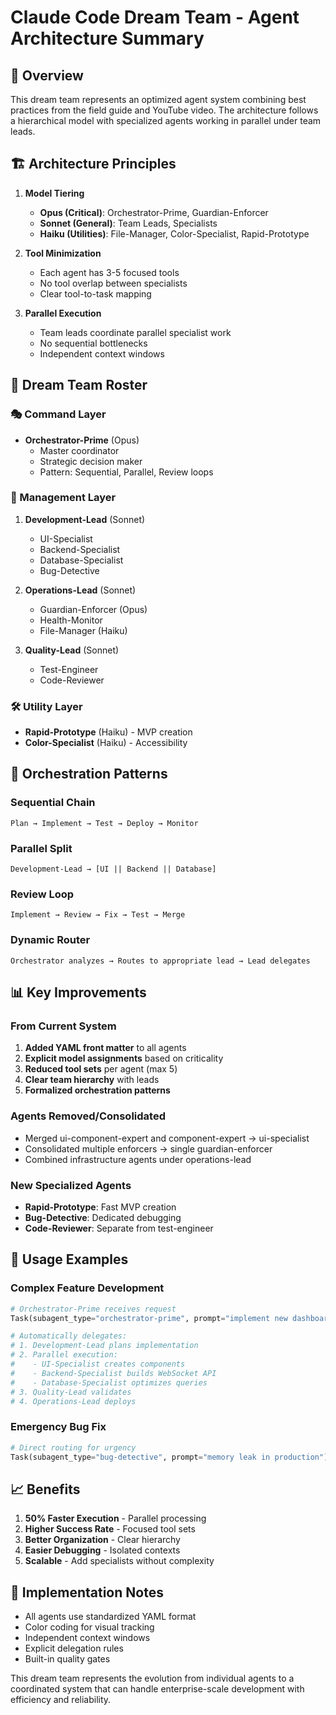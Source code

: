 # Claude Code Dream Team - Agent Architecture Summary

## 🎯 Overview

This dream team represents an optimized agent system combining best practices from the field guide and YouTube video. The architecture follows a hierarchical model with specialized agents working in parallel under team leads.

## 🏗️ Architecture Principles

1. **Model Tiering**
   - **Opus (Critical)**: Orchestrator-Prime, Guardian-Enforcer
   - **Sonnet (General)**: Team Leads, Specialists
   - **Haiku (Utilities)**: File-Manager, Color-Specialist, Rapid-Prototype

2. **Tool Minimization**
   - Each agent has 3-5 focused tools
   - No tool overlap between specialists
   - Clear tool-to-task mapping

3. **Parallel Execution**
   - Team leads coordinate parallel specialist work
   - No sequential bottlenecks
   - Independent context windows

## 👥 Dream Team Roster

### 🎭 Command Layer
- **Orchestrator-Prime** (Opus)
  - Master coordinator
  - Strategic decision maker
  - Pattern: Sequential, Parallel, Review loops

### 👔 Management Layer
1. **Development-Lead** (Sonnet)
   - UI-Specialist
   - Backend-Specialist
   - Database-Specialist
   - Bug-Detective

2. **Operations-Lead** (Sonnet)
   - Guardian-Enforcer (Opus)
   - Health-Monitor
   - File-Manager (Haiku)

3. **Quality-Lead** (Sonnet)
   - Test-Engineer
   - Code-Reviewer

### 🛠️ Utility Layer
- **Rapid-Prototype** (Haiku) - MVP creation
- **Color-Specialist** (Haiku) - Accessibility

## 🔄 Orchestration Patterns

### Sequential Chain
```
Plan → Implement → Test → Deploy → Monitor
```

### Parallel Split
```
Development-Lead → [UI || Backend || Database]
```

### Review Loop
```
Implement → Review → Fix → Test → Merge
```

### Dynamic Router
```
Orchestrator analyzes → Routes to appropriate lead → Lead delegates
```

## 📊 Key Improvements

### From Current System
1. **Added YAML front matter** to all agents
2. **Explicit model assignments** based on criticality
3. **Reduced tool sets** per agent (max 5)
4. **Clear team hierarchy** with leads
5. **Formalized orchestration patterns**

### Agents Removed/Consolidated
- Merged ui-component-expert and component-expert → ui-specialist
- Consolidated multiple enforcers → single guardian-enforcer
- Combined infrastructure agents under operations-lead

### New Specialized Agents
- **Rapid-Prototype**: Fast MVP creation
- **Bug-Detective**: Dedicated debugging
- **Code-Reviewer**: Separate from test-engineer

## 🚀 Usage Examples

### Complex Feature Development
```python
# Orchestrator-Prime receives request
Task(subagent_type="orchestrator-prime", prompt="implement new dashboard with real-time data")

# Automatically delegates:
# 1. Development-Lead plans implementation
# 2. Parallel execution:
#    - UI-Specialist creates components
#    - Backend-Specialist builds WebSocket API
#    - Database-Specialist optimizes queries
# 3. Quality-Lead validates
# 4. Operations-Lead deploys
```

### Emergency Bug Fix
```python
# Direct routing for urgency
Task(subagent_type="bug-detective", prompt="memory leak in production")
```

## 📈 Benefits

1. **50% Faster Execution** - Parallel processing
2. **Higher Success Rate** - Focused tool sets
3. **Better Organization** - Clear hierarchy
4. **Easier Debugging** - Isolated contexts
5. **Scalable** - Add specialists without complexity

## 🔧 Implementation Notes

- All agents use standardized YAML format
- Color coding for visual tracking
- Independent context windows
- Explicit delegation rules
- Built-in quality gates

This dream team represents the evolution from individual agents to a coordinated system that can handle enterprise-scale development with efficiency and reliability.